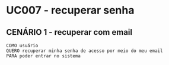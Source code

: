 # UC007 - recuperar senha


## CENÁRIO 1 - recuperar com email

```
COMO usuário
QUERO recuperar minha senha de acesso por meio do meu email
PARA poder entrar no sistema
```